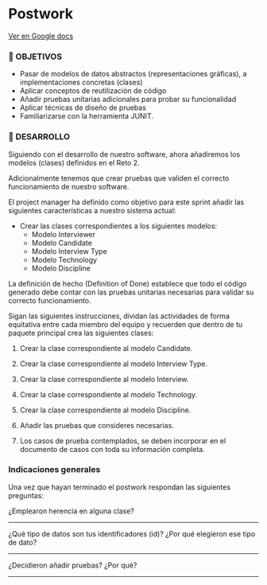 # Postwork

[Ver en Google docs](https://docs.google.com/document/d/1hjAhgku2h0xnTDKSEA2dBWyz51G8g44runt4SRp4ctw/edit?usp=sharing)

### 🎯 OBJETIVOS

- Pasar de modelos de datos abstractos (representaciones gráficas), a implementaciones concretas (clases)
- Aplicar conceptos de reutilización de código
- Añadir pruebas unitarias adicionales para probar su funcionalidad
- Aplicar técnicas de diseño de pruebas 
- Familiarizarse con la herramienta JUNIT.

### 🚀 DESARROLLO

Siguiendo con el desarrollo de nuestro software, ahora añadiremos los modelos (clases) definidos en el Reto 2.

Adicionalmente tenemos que crear pruebas que validen el correcto funcionamiento de nuestro software.

El project manager ha definido como objetivo para este sprint añadir las siguientes características a nuestro sistema actual:

- Crear las clases correspondientes a los siguientes modelos:
  - Modelo Interviewer
  - Modelo Candidate
  - Modelo Interview Type
  - Modelo Technology
  - Modelo Discipline

La definición de hecho (Definition of Done) establece que todo el código generado debe contar con las pruebas unitarias necesarias para validar su correcto funcionamiento.

Sigan las siguientes instrucciones, dividan las actividades de forma equitativa entre cada miembro del equipo y recuerden que dentro de tu paquete principal crea las siguientes clases:

1. Crear la clase correspondiente al modelo Candidate.

2. Crear la clase correspondiente al modelo Interview Type.

3. Crear la clase correspondiente al modelo Interview.

4. Crear la clase correspondiente al modelo Technology.

5. Crear la clase correspondiente al modelo Discipline.

6. Añadir las pruebas que consideres necesarias.

7. Los casos de prueba contemplados, se deben incorporar en el documento de casos con toda su información completa.

### Indicaciones generales

Una vez que hayan terminado el postwork respondan las siguientes preguntas:

¿Emplearon herencia en alguna clase?
_________________________________________________________________________________________________________________________________________________________________________________________________________________________________

¿Qué tipo de datos son tus identificadores (id)? ¿Por qué elegieron ese tipo de dato?
_________________________________________________________________________________________________________________________________________________________________________________________________________________________________

¿Decidieron añadir pruebas? ¿Por qué?
_________________________________________________________________________________________________________________________________________________________________________________________________________________________________















